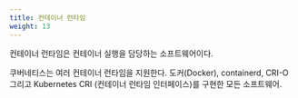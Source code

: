 ```yaml
---
title: 컨테이너 런타임
weight: 13
---
```


컨테이너 런타임은 컨테이너 실행을 담당하는 소프트웨어이다.

쿠버네티스는 여러 컨테이너 런타임을 지원한다. 도커(Docker), containerd, CRI-O 그리고 Kubernetes CRI (컨테이너 런타임 인터페이스)를 구현한 모든 소프트웨어.
